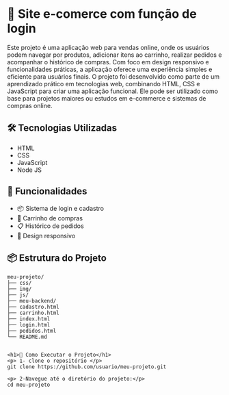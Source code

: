 # 📌 Site e-comerce com função de login

Este projeto é uma aplicação web para vendas online, onde os usuários podem navegar por produtos, adicionar itens ao carrinho, realizar pedidos e acompanhar o histórico de compras. Com foco em design responsivo e funcionalidades práticas, a aplicação oferece uma experiência simples e eficiente para usuários finais.
O projeto foi desenvolvido como parte de um aprendizado prático em tecnologias web, combinando HTML, CSS e JavaScript para criar uma aplicação funcional. Ele pode ser utilizado como base para projetos maiores ou estudos em e-commerce e sistemas de compras online.

## 🛠️ Tecnologias Utilizadas
- HTML
- CSS
- JavaScript
- Node JS

## 🚀 Funcionalidades
- 📦 Sistema de login e cadastro
- 🛒 Carrinho de compras
- 📋 Histórico de pedidos
- 🎨 Design responsivo

## 📦 Estrutura do Projeto
```plaintext
meu-projeto/
├── css/
├── img/
├── js/
├── meu-backend/
├── cadastro.html
├── carrinho.html
├── index.html
├── login.html
├── pedidos.html
└── README.md


<h1>📂 Como Executar o Projeto</h1>
<p> 1- clone o repositório </p>
git clone https://github.com/usuario/meu-projeto.git

<p> 2-Navegue até o diretório do projeto:</p>
cd meu-projeto

